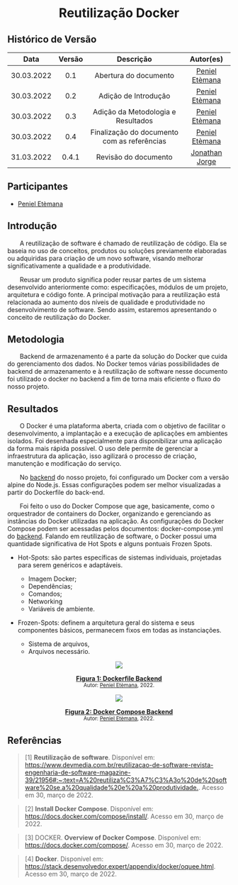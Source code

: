 # <center> Reutilização Docker

## Histórico de Versão<br>

|Data | Versão | Descrição | Autor(es)|
| :-:|:-:|:-:|:-: |
| 30.03.2022 | 0.1 | Abertura do documento |[Peniel Etèmana](https://github.com/zpeniel09)|
| 30.03.2022 | 0.2 | Adição de Introdução  |[Peniel Etèmana](https://github.com/zpeniel09)|
| 30.03.2022 | 0.3 | Adição da Metodologia e Resultados  |[Peniel Etèmana](https://github.com/zpeniel09)|
| 30.03.2022 | 0.4 | Finalização do documento com as referências   |[Peniel Etèmana](https://github.com/zpeniel09)|
| 31.03.2022 | 0.4.1 | Revisão do documento |[Jonathan Jorge](https://github.com/Jonathan-Oliveira)|



## Participantes

* [Peniel Etèmana](https://github.com/zpeniel09)

## Introdução

&emsp;&emsp;A reutilização de software é chamado de reutilização de código. Ela se baseia no uso de conceitos, produtos ou soluções previamente elaboradas ou adquiridas para criação de um novo software, visando melhorar significativamente a qualidade e a produtividade.

&emsp;&emsp;Reusar um produto significa poder reusar partes de um sistema desenvolvido anteriormente como: especificações, módulos de um projeto, arquitetura e código fonte. A principal motivação para a reutilização está relacionada ao aumento dos níveis de qualidade e produtividade no desenvolvimento de software. Sendo assim, estaremos apresentando o conceito de reutilização do Docker.

## Metodologia

&emsp;&emsp;Backend de armazenamento é a parte da solução do Docker que cuida do gerenciamento dos dados. No Docker temos várias possibilidades de backend de armazenamento e à reutilização de software nesse documento foi utilizado o docker no backend a fim de torna mais eficiente o fluxo do nosso projeto.

## Resultados

&emsp;&emsp;O Docker é uma plataforma aberta, criada com o objetivo de facilitar o desenvolvimento, a implantação e a execução de aplicações em ambientes isolados. Foi desenhada especialmente para disponibilizar uma aplicação da forma mais rápida possível. O uso dele permite de gerenciar a infraestrutura da aplicação, isso agilizará o processo de criação, manutenção e modificação do serviço.

&emsp;&emsp;No [backend](https://github.com/UnBArqDsw2021-2/2021.2_G2_Ki-Limpinho_Backend) do nosso projeto, foi configurado um Docker com a versão alpine do Node.js. Essas configurações podem ser melhor visualizadas a partir do Dockerfile do back-end.

&emsp;&emsp;Foi feito o uso do Docker Compose que age, basicamente, como o orquestrador de containers do Docker, organizando e gerenciando as instâncias do Docker utilizadas na aplicação. As configurações do Docker Compose podem ser acessadas pelos documentos: docker-compose.yml do [backend](https://github.com/UnBArqDsw2021-2/2021.2_G2_Ki-Limpinho_Backend). Falando em reutilização de software, o Docker possui uma quantidade significativa de Hot Spots e alguns pontuais Frozen Spots.

* Hot-Spots: são partes específicas de sistemas individuais, projetadas para serem genéricos e adaptáveis.
    * Imagem Docker;
    * Dependências;
    * Comandos;
    * Networking
    * Variáveis de ambiente.

* Frozen-Spots: definem a arquitetura geral do sistema e seus componentes básicos, permanecem fixos em todas as instanciações.
    * Sistema de arquivos,
    * Arquivos necessário.

<p align='center'>
  <img src='https://i.ibb.co/5xfgnks/dockerfile.png'>
  <figcaption align='center'>
        <b>
            <a href='https://i.ibb.co/5xfgnks/dockerfile.png'>
               Figura 1: Dockerfile Backend
            </a>
        </b>   
      <br>
        <small>Autor: <a href='https://github.com/zpeniel09'>Peniel Etèmana</a>, 2022.</small>
  </figcaption>
</p>

<p align='center'>
  <img src='https://i.ibb.co/FW6Kf1z/docker-Compose-File.png'>
  <figcaption align='center'>
        <b>
            <a href="https://i.ibb.co/FW6Kf1z/docker-Compose-File.png">
               Figura 2: Docker Compose Backend
            </a>
        </b>   
      <br>
        <small>Autor: <a href='https://github.com/zpeniel09'>Peniel Etèmana</a>, 2022.</small>
  </figcaption>
</p>

## Referências

> [1] **Reutilização de software**. Disponível em: <https://www.devmedia.com.br/reutilizacao-de-software-revista-engenharia-de-software-magazine-39/21956#:~:text=A%20reutiliza%C3%A7%C3%A3o%20de%20software%20se,a%20qualidade%20e%20a%20produtividade.>. Acesso em 30, março de 2022.

> [2] **Install Docker Compose**. Disponível em: <https://docs.docker.com/compose/install/>. Acesso em 30, março de 2022.

> [3] DOCKER. **Overview of Docker Compose**. Disponível em: <https://docs.docker.com/compose/>. Acesso em 30, março de 2022.

> [4] **Docker**. Disponível em: <https://stack.desenvolvedor.expert/appendix/docker/oquee.html>. Acesso em 30, março de 2022.
